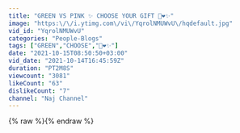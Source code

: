```yaml
---
title: "GREEN VS PINK ✨ CHOOSE YOUR GIFT 🎁❤️✨"
image: "https:\/\/i.ytimg.com\/vi\/YqrolNMUWvU\/hqdefault.jpg"
vid_id: "YqrolNMUWvU"
categories: "People-Blogs"
tags: ["GREEN","CHOOSE","🎁❤️✨"]
date: "2021-10-15T08:50:50+03:00"
vid_date: "2021-10-14T16:45:59Z"
duration: "PT2M8S"
viewcount: "3081"
likeCount: "63"
dislikeCount: "7"
channel: "Naj Channel"
---
```

{% raw %}{% endraw %}
